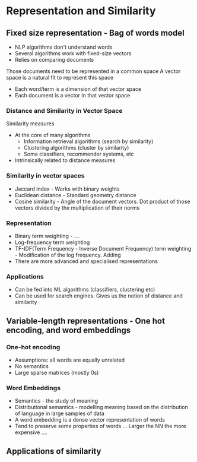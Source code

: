 # Representation and Similarity

## Fixed size representation - Bag of words model
- NLP algorithms don't understand words
- Several algorithms work with fixed-size vectors
- Relies on comparing documents

Those documents need to be represented in a common space
A vector space is a natural fit to represent this space
- Each word/term is a dimension of that vector space
- Each document is a vector in that vector space

### Distance and Similarity in Vector Space
Similarity measures
- At the core of many algorithms
	- Information retrieval algorithms (search by similarity)
	- Clustering algorithms (cluster by similarity)
	- Some classifiers, recommender systems, etc
- Intrinsically related to distance measures

### Similarity in vector spaces
- Jaccard index - Works with binary weights
- Euclidean distance - Standard geometry distance
- Cosine similarity - Angle of the document vectors. Dot product of those vectors divided by the multiplication of their norms

### Representation
- Binary term weighting - ....
- Log-frequency term weighting
- TF-IDF(Term Frequency - Inverse Document Frequency) term weighting - Modification of the log frequency. Adding 
- There are more advanced and specialised representations

### Applications
- Can be fed into ML algorithms (classifiers, clustering etc)
- Can be used for search engines. Gives us the notion of distance and similarity

## Variable-length representations - One hot encoding, and word embeddings

### One-hot encoding
- Assumptions: all words are equally unrelated
- No semantics
- Large sparse matrices (mostly 0s)

### Word Embeddings
- Semantics - the study of meaning
- Distributional semantics - modelling meaning based on the distribution of language in large samples of data
- A word embedding is a dense vector representation of words
- Tend to preserve some properties of words
...
Larger the NN the more expensive
....

## Applications of similarity